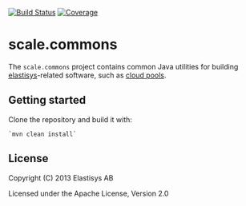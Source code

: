 

[![Build Status](https://travis-ci.org/elastisys/scale.commons.svg?branch=master)](https://travis-ci.org/elastisys/scale.commons)
[![Coverage](https://codecov.io/gh/elastisys/scale.commons/branch/master/graph/badge.svg)](https://codecov.io/gh/elastisys/scale.commons)


# scale.commons
The `scale.commons` project contains common Java utilities for building
[elastisys](https://elastisys.com/)-related software, such as 
[cloud pools](http://cloudpoolrestapi.readthedocs.org/).

## Getting started

Clone the repository and build it with:

    `mvn clean install`


## License
Copyright (C) 2013 Elastisys AB

Licensed under the Apache License, Version 2.0
